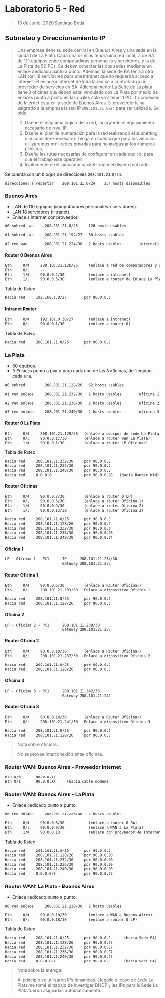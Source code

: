 # Laboratorio 5 - Red

> 13 de Junio, 2020
> Santiago Botta

## Subneteo y Direccionamiento IP

> Una empresa tiene su sede central en Buenos Aires y una sede en la ciudad de La Plata. Cada una de ellas tendrá una red local, la de BA de 110 equipos entre computadoras personales y servidores, y la de La Plata de 50 PCs. Se deben conectar las dos sedes mediante un enlace dedicado punto a punto. Además, la sede de BA tendrá otra LAN con 18 servidores para una Intranet que no requerirá acceso a Internet. El enlace a Internet de toda la red será contratado a un proveedor de servicios en BA. Adicionalmente La Sede de La plata tiene 3 oficinas que deben estar vinculado con La Plata por medio de enlaces punto a punto en las cuales solo va a tener 1 PC . La conexión de Internet esta en la sede de Buenos Aires. El proveedor le ha asignado a la empresa la red IP `208.101.21.0/24` para ser utilizada. Se pide:
>
> 1. Diseñe el diagrama lógico de la red, incluyendo el equipamiento necesario de nivel IP.
> 2. Diseñe el plan de numeración para la red realizando el subnetting que considere necesario. Tenga en cuenta que para los vínculos utilizaremos mini-redes privadas para no malgastar los números públicos.
> 3. Diseñe las rutas necesarias de configurar en cada equipo, para que el trabajo este operativo.
> 4. Implemente en el simulador packet-tracer el diseño realizado.

Se cuenta con un bloque de direcciones `208.101.21.0/24`.

```txt
direcciones a repartir    208.101.21.0/24    254 hosts disponibles
```

### Buenos Aires

+ LAN de 110 equipos (computadores personales y servidores).
+ LAN 18 servidores (intranet).
+ Enlace a Internet con proveedor.

```txt
#0 subred lan     208.101.21.0/25     126 hosts usables

#1 subred lan     208.101.21.192/27   30 hosts usables

#2 red wan        208.101.21.224/30   2 hosts usables       (internet)
```

#### Router 0 Buenos Aires

```txt
Eth     0/0     208.101.21.126/25     (enlace a red de computadores y servidores local)
Eth     0/1     ---
Eth     1/0     90.0.0.2/30           (enlace a intranet)
Eth     1/1     90.0.0.5/30           (enlace a router de Enlace La Plata)
```

Tabla de Ruteo

```txt
Hacia red     192.168.0.0/27        por 90.0.0.1
```

#### Intranet Router

```txt
Eth     0/0     192.168.0.30/27       (enlace a intranet)
Eth     0/1     90.0.0.1/30           (enlace a router 0)
```

Tabla de Ruteo

```txt
Hacia red     208.101.21.0/25       por 90.0.0.2
```

### La Plata

+ 50 equipos.
+ 3 Enlaces punto a punto para cada una de las 3 oficinas, de 1 equipo cada una.

```txt
#0 subred         208.101.21.128/26   62 hosts usables

#1 red enlace     208.101.21.232/30   2 hosts usables       (oficina 1)

#2 red enlace     208.101.21.236/30   2 hosts usables       (oficina 2)

#3 red enlace     208.101.21.240/30   2 hosts usables       (oficina 3)
```

#### Router 0 La Plata

```txt
Eth     0/0     208.101.21.129/26   (enlace a equipos de sede La Plata)
Eth     0/1     90.0.0.17/30        (enlace a router wan La Plata)
Eth     1/0     90.0.0.1/30         (enlace a router LP Oficinas)
```

Tabla de Ruteo

```txt
Hacia red     208.101.21.232/30     por 90.0.0.2
Hacia red     208.101.21.236/30     por 90.0.0.2
Hacia red     208.101.21.240/30     por 90.0.0.2
Hacia red     0.0.0.0               por 90.0.0.18   (hacia Router WAN)
```

#### Router Oficinas

```txt
Eth     0/0     90.0.0.2/30         (enlace a router 0 LP)
Eth     0/1     90.0.0.5/30         (enlace a router Oficina 1)
Eth     1/0     90.0.0.9/30         (enlace a router Oficina 2)
Eth     1/1     90.0.0.13/30        (enlace a router Oficina 3)
```

```txt
Hacia red     208.101.21.0/25       por 90.0.0.1
Hacia red     208.101.21.128/26     por 90.0.0.1
Hacia red     208.101.21.232/30     por 90.0.0.6
Hacia red     208.101.21.236/30     por 90.0.0.10
Hacia red     208.101.21.240/30     por 90.0.0.14
```

#### Oficina 1

```txt
LP - Oficina 1 - PC1      IP      208.101.21.234/30
                          Gateway 208.101.21.233
```

#### Router Oficina 1

```txt
Eth     0/0     90.0.0.6/30         (enlace a Router Oficinas)
Eth     0/1     208.101.21.233/30   Enlace a dispositivo Oficina 1
```

```txt
Hacia red     208.101.21.0/25       por 90.0.0.1
Hacia red     208.101.21.128/26     por 90.0.0.1
```

#### Oficina 2

```txt
LP - Oficina 2 - PC1      208.101.21.238/30
                          Gateway 208.101.21.237
```

#### Router Oficina 2

```txt
Eth     0/0     90.0.0.10/30        (enlace a Router Oficinas)
Eth     0/1     208.101.21.237/30   Enlace a dispositivo Oficina 2
```

```txt
Hacia red     208.101.21.0/25       por 90.0.0.1
Hacia red     208.101.21.128/26     por 90.0.0.1
```

#### Oficina 3

```txt
LP - Oficina 3 - PC1      208.101.21.242/30
                          Gateway 208.101.21.241
```

#### Router Oficina 3

```txt
Eth     0/0     90.0.0.14/30        (enlace a Router Oficinas)
Eth     0/1     208.101.21.241/30   Enlace a dispositivo Oficina 3
```

```txt
Hacia red     208.101.21.0/25       por 90.0.0.1
Hacia red     208.101.21.128/26     por 90.0.0.1
```

> Nota sobre oficinas:
>
> No se provee interconexión entre oficinas.

### Router WAN: Buenos Aires - Proveedor Internet

```txt
Eth 0/0       90.0.0.14
Eth 0/1       90.0.0.XX     (hacia cable modem)
```

### Router WAN: Buenos Aires - La Plata

+ Enlace dedicado punto a punto.

```txt
#0 red enlace     208.101.21.228/30   2 hosts usables

Eth     0/0     90.0.0.6/30           (enlace a router 0 BA)
Eth     0/1     90.0.0.9/30           (enlace a WAN a La Plata)
Eth     1/0     90.0.0.13             (enlace con proveedor de Internet)
```

Tabla de Ruteo

```txt
Hacia red     208.101.21.0/25       por 90.0.0.5
Hacia red     208.101.21.128/26     por 90.0.0.10
Hacia red     208.101.21.232/30     por 90.0.0.10
Hacia red     208.101.21.236/30     por 90.0.0.10
Hacia red     208.101.21.240/30     por 90.0.0.10
Hacia red     0.0.0.0/0             por 90.0.0.13
```

### Router WAN: La Plata - Buenos Aires

+ Enlace dedicado punto a punto.

```txt
#0 red enlace     208.101.21.228/30   2 hosts usables

Eth     0/0     90.0.0.10/30          (enlace a WAN a Buenos Aires)
Eth     0/1     90.0.0.18/30          (enlace a router 0 LP)
```

Tabla de Ruteo

```txt
Hacia red     208.101.21.0/25       por 90.0.0.9      (hacia Sede BA)
Hacia red     208.101.21.128/26     por 90.0.0.17
Hacia red     208.101.21.232/30     por 90.0.0.17
Hacia red     208.101.21.236/30     por 90.0.0.17
Hacia red     208.101.21.240/30     por 90.0.0.17
Hacia red     0.0.0.0/0             por 90.0.0.9      (hacia Sede BA)
```

> Nota sobre la entrega:
>
> Al principio se utilizaron IPs dinámicas. Llegado el caso de Sede La Plata me tomé el trabajo de investigar DHCP y las IPs para la Sede La Plata fueron asignadas automáticamente.

